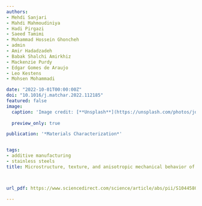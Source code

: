 ```yaml
---
authors:
- Mehdi Sanjari
- Mahdi Mahmoudiniya
- Hadi Pirgazi
- Saeed Tamimi
- Mohammad Hossein Ghoncheh
- admin
- Amir Hadadzadeh
- Babak Shalchi Amirkhiz
- Mackenzie Purdy
- Edgar Gomes de Araujo
- Leo Kestens
- Mohsen Mohammadi

date: "2022-10-01T00:00:00Z"
doi: "10.1016/j.matchar.2022.112185"
featured: false
image:
  caption: 'Image credit: [**Unsplash**](https://unsplash.com/photos/jdD8gXaTZsc)'
  
  preview_only: true

publication: '*Materials Characterization*'


tags:
- additive manufacturing
- stainless steels
title: Microstructure, texture, and anisotropic mechanical behavior of selective laser melted maraging stainless steels



url_pdf: https://www.sciencedirect.com/science/article/abs/pii/S1044580322004673

---
```

